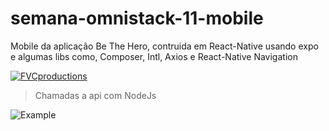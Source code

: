 # semana-omnistack-11-mobile
Mobile da aplicação Be The Hero, contruida em React-Native usando expo e algumas libs como, Composer, Intl, Axios e React-Native Navigation


<a href="http://fvcproductions.com"><img src="https://i.ibb.co/DpB5DcW/heroes.png" title="FVCproductions" alt="FVCproductions"></a>

<!-- [![FVCproductions](https://avatars1.githubusercontent.com/u/4284691?v=3&s=200)](http://fvcproductions.com) -->

> Chamadas a api com NodeJs

![Example](https://i.ibb.co/XZnytCn/Captura-de-Tela-2020-03-27-a-s-12-43-40.png)
